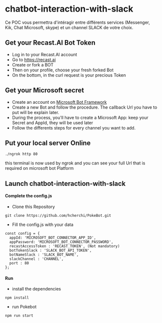 # chatbot-interaction-with-slack

Ce POC vous permettra d'intéragir entre différents services (Messenger, Kik, Chat Microsoft, skype) et un channel SLACK de votre choix.

## Get your Recast.AI Bot Token

* Log in to your Recast.AI account
* Go to https://recast.ai
* Create or fork a BOT
* Then on your profile, choose your fresh forked Bot
* On the bottom, in the curl request is your precious Token

## Get your Microsoft secret

* Create an account on [Microsoft Bot Framework](https://dev.botframework.com/)
* Create a new Bot and follow the procedure. The callback Url you have to put will be explain later.
* During the process, you'll have to create a Microsoft App: keep your Secret and AppId, they will be used later
* Follow the differents steps for every channel you want to add.

## Put your local server Online

```
./ngrok http 80
```

this terminal is now used by ngrok and you can see your full Url that is required on microsoft bot Platform

## Launch chatbot-interaction-with-slack

#### Complete the config.js

* Clone this Repository

```
git clone https://github.com/hcherchi/PokeBot.git
```

* Fill the config.js with your data

```
const config = {
  appId: 'MICROSOFT_BOT_CONNECTOR_APP_ID',
  appPassword: 'MICROSOFT_BOT_CONNECTOR_PASSWORD',
  recastAccessToken : 'RECAST_TOKEN', (Not mandatory)
  botTokenSlack : 'SLACK_BOT_API_TOKEN',
  botNameSlack : 'SLACK_BOT_NAME',
  slackChannel : 'CHANNEL',
  port : 80
};
```

#### Run

* install the dependencies

```
npm install
```

* run Pokebot

```
npm run start
```
